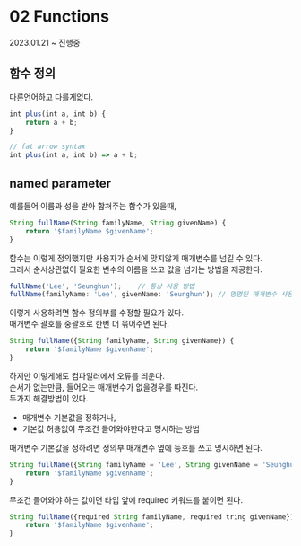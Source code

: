 # 02 Functions
2023.01.21 ~ 진행중

## 함수 정의
다른언어하고 다를게없다.  
```javascript
int plus(int a, int b) {
	return a + b;
}

// fat arrow syntax
int plus(int a, int b) => a + b;
```

## named parameter
예를들어 이름과 성을 받아 합쳐주는 함수가 있을때,  
```javascript
String fullName(String familyName, String givenName) {
	return '$familyName $givenName';
}
```
함수는 이렇게 정의했지만 사용자가 순서에 맞지않게 매개변수를 넘길 수 있다.  
그래서 순서상관없이 필요한 변수의 이름을 쓰고 값을 넘기는 방법을 제공한다.  
```javascript
fullName('Lee', 'Seunghun');	// 통상 사용 방법
fullName(familyName: 'Lee', givenName: 'Seunghun');	// 명명된 매개변수 사용 방법
```
이렇게 사용하려면 함수 정의부를 수정할 필요가 있다.  
매개변수 괄호를 중괄호로 한번 더 묶어주면 된다.  
```javascript
String fullName({String familyName, String givenName}) {
	return '$familyName $givenName';
}
```
하지만 이렇게해도 컴파일러에서 오류를 띄운다.  
순서가 없는만큼, 들어오는 매개변수가 없을경우를 따진다.  
두가지 해결방법이 있다.  
* 매개변수 기본값을 정하거나,
* 기본값 허용없이 무조건 들어와야한다고 명시하는 방법  

매개변수 기본값을 정하려면 정의부 매개변수 옆에 등호를 쓰고 명시하면 된다.
```javascript
String fullName({String familyName = 'Lee', String givenName = 'Seunghun'}) {
	return '$familyName $givenName';
}
```

무조건 들어와야 하는 값이면 타입 앞에 required 키워드를 붙이면 된다.  
```javascript
String fullName({required String familyName, required tring givenName}) {
	return '$familyName $givenName';
}
```
